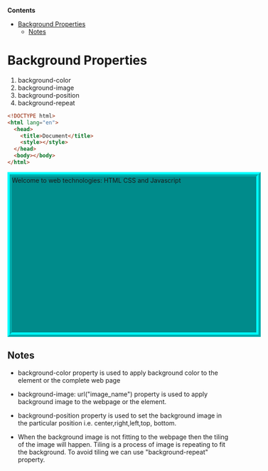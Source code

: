 <!-- START doctoc generated TOC please keep comment here to allow auto update -->
<!-- DON'T EDIT THIS SECTION, INSTEAD RE-RUN doctoc TO UPDATE -->
**Contents**

- [Background Properties](#background-properties)
  - [Notes](#notes)

<!-- END doctoc generated TOC please keep comment here to allow auto update -->

# Background Properties

1. background-color
1. background-image
1. background-position
1. background-repeat

```html
<!DOCTYPE html>
<html lang="en">
  <head>
    <title>Document</title>
    <style></style>
  </head>
  <body></body>
</html>
```

<html lang="en">
<head>
    <title>Document</title>
    <style>
        .p{
            height:350px;
            width: 550px;
            border: 10px cyan;
            border-style: ridge;
            background-color: darkcyan;
            background—image: url("img2.jfif") ;
            background—repeat : no-repeat ;
            background-position: center;
        }
        .p:hover{
            background-color: aqua;
            background—image: url ("img2.jpg") ;
        }
    </style>
</head>
<body>
    <p class="p">Welcome to web technologies: HTML CSS and Javascript</p>
</body>
</html>

## Notes

- background-color property is used to apply background color to the element or the complete web page

- background-image: url("image_name") property is used to apply background image to the webpage or the element.

- background-position property is used to set the background image in the particular position i.e. center,right,left,top,
  bottom.

- When the background image is not fitting to the webpage then the tiling of the image will happen. Tiling is a
  process of image is repeating to fit the background. To avoid tiling we can use "background-repeat" property.
